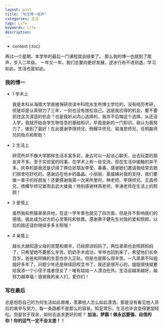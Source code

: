 ```yaml
---
layout: post
title: "写在博一尾声"
categories: 生活
tags: Life 
keywords: life
description: 
---
```


* content
{:toc}

再过一个星期，本学年的最后一门课程就会结束了。
那么我的博一也就到了尾声，步入二年级。
一年又一年，我们总要向更好发展，逆水行舟不进则退，学习如此，生活也是如此。





### 我的博一
- 1 学术上

     我是本科从海南大学直接保研攻读中科院水生所博士学位的，没有经历考研，但是却是认真努力了三年，一刻也没有放松自己。这是我应得的机会。要不要抓住这次深造的机会？也是我听从内心选择的，我并不后悔这个选择。从还没入学，我就开始自学生物信息的基础知识，毕竟是新的一门知识。我认为我努力了，做到了最好！在此感谢李琪师兄、杨耀华师兄、易海思师兄、任明磊师兄的指点和帮助！

- 2 生活上

     研究所并不像大学那样生活丰富多彩，身边可以一起谈心聊天、出去玩耍的朋友并不多。至于实验室的同事，在学术上有一些交流，但在生活中接触的并不多。庆幸的是我还是识得了两位好朋友李莹、春春。感谢她们邀请我经常去她们宿舍吃好吃的。感谢远在他乡的晶晶、小丽丽、夏威姨对我的支持，我们要做一辈子的好朋友！还要感谢我第一次来所里时，林老师、李琪师兄、王昌师兄、杨耀华师兄冒雨去武大接我！特别感谢林燕老师、李涛老师在生活上的照顾！

- 3 爱情上

     虽然我和熊猫弟弟异地，在这一学年里也就见了四次面，但是并不影响我们的感情。彼此成为对方的心灵寄托和依靠。感谢黄子健先生对我的爱和照顾，以后的路还请你继续多多关照哦！

- 4 亲情上

     越长大越知道父母的苦楚和艰辛，已经原谅妈妈了，两位弟弟也会照顾妈妈了，只希望她不要那么辛苦。奶奶手术成功，爷爷也回到来了，希望他们长命百岁。爸爸和阿姨的生意也步入正轨，但是也是那么得辛苦。一凡弟弟不叫姐姐好多年了，问题少年还是继续回校念书了，我还是很开心的。姐姐很快就要给我添一个小侄子或者侄女了！唯有姑姑一人漂泊在外。生活会越来越好，越努力越幸福！感谢我的亲人们，爱你们！

### 写在最后
总是抱怨自己的为何生活如此艰难，羡慕他人怎么如此潇洒。那是没有看见他人背后的艰辛与努力，每一条路都不是那么的容易。知足常乐，生活也许会变得更加轻松。但是甘于现状，如何去追求更好的呢？
**加油，梦圆！做永远要强、自信的你！你的运气一定不会太差！！**
